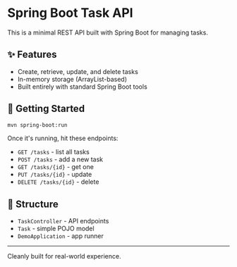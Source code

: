 # Spring Boot Task API

This is a minimal REST API built with Spring Boot for managing tasks.

## ✨ Features

- Create, retrieve, update, and delete tasks
- In-memory storage (ArrayList-based)
- Built entirely with standard Spring Boot tools

## 🚀 Getting Started

```bash
mvn spring-boot:run
```

Once it's running, hit these endpoints:

- `GET /tasks` - list all tasks
- `POST /tasks` - add a new task
- `GET /tasks/{id}` - get one
- `PUT /tasks/{id}` - update
- `DELETE /tasks/{id}` - delete

## 📁 Structure

- `TaskController` - API endpoints
- `Task` - simple POJO model
- `DemoApplication` - app runner

---

Cleanly built for real-world experience.
